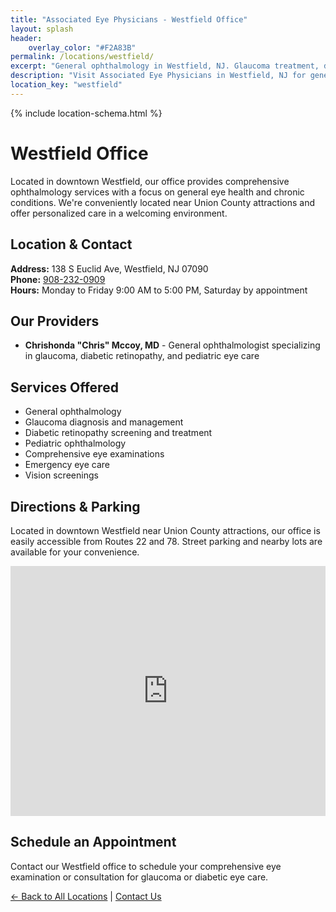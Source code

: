 ```yaml
---
title: "Associated Eye Physicians - Westfield Office"
layout: splash
header:
    overlay_color: "#F2A83B"
permalink: /locations/westfield/
excerpt: "General ophthalmology in Westfield, NJ. Glaucoma treatment, diabetic retinopathy care, and comprehensive eye services."
description: "Visit Associated Eye Physicians in Westfield, NJ for general ophthalmology services including glaucoma treatment, diabetic eye care, and pediatric ophthalmology."
location_key: "westfield"
---
```


{% include location-schema.html %}

# Westfield Office

Located in downtown Westfield, our office provides comprehensive ophthalmology services with a focus on general eye health and chronic conditions. We're conveniently located near Union County attractions and offer personalized care in a welcoming environment.

## Location & Contact
**Address:** 138 S Euclid Ave, Westfield, NJ 07090  
**Phone:** [908-232-0909](tel:908-232-0909)  
**Hours:** Monday to Friday 9:00 AM to 5:00 PM, Saturday by appointment  

## Our Providers
- **Chrishonda "Chris" Mccoy, MD** - General ophthalmologist specializing in glaucoma, diabetic retinopathy, and pediatric eye care

## Services Offered
- General ophthalmology
- Glaucoma diagnosis and management
- Diabetic retinopathy screening and treatment
- Pediatric ophthalmology
- Comprehensive eye examinations
- Emergency eye care
- Vision screenings

## Directions & Parking
Located in downtown Westfield near Union County attractions, our office is easily accessible from Routes 22 and 78. Street parking and nearby lots are available for your convenience.

<div class="location-map">
<iframe src="https://www.google.com/maps/embed?pb=!1m14!1m8!1m3!1d96839.54146355084!2d-74.344472!3d40.668776!3m2!1i1024!2i768!4f13.1!3m3!1m2!1s0x89c3b1a45b7678b5%3A0xe80f76b89a530952!2s138%20S%20Euclid%20Ave%2C%20Westfield%2C%20NJ%2007090!5e0!3m2!1sen!2sus!4v1685673665774!5m2!1sen!2sus" width="100%" height="400" style="border:0;" allowfullscreen="" loading="lazy" referrerpolicy="no-referrer-when-downgrade"></iframe>
</div>

## Schedule an Appointment
Contact our Westfield office to schedule your comprehensive eye examination or consultation for glaucoma or diabetic eye care.

[← Back to All Locations](/locations/) | [Contact Us](/contact-page/)
